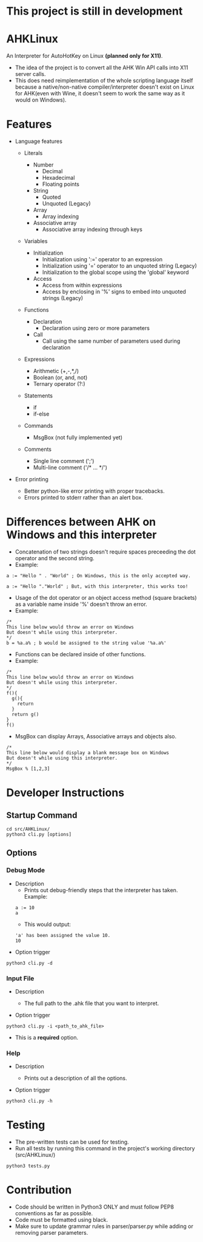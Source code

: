 # This project is still in development
# AHKLinux
An Interpreter for AutoHotKey on Linux **(planned only for X11)**.
- The idea of the project is to convert all the AHK Win API calls into X11 server calls.
- This does need reimplementation of the whole scripting language itself because a native/non-native compiler/interpreter doesn't exist on Linux for AHK(even with Wine, it doesn't seem to work the same way as it would on Windows).

# Features
- Language features
  - Literals
    - Number
      - Decimal
      - Hexadecimal
      - Floating points
    - String
      - Quoted
      - Unquoted (Legacy)
    - Array
      - Array indexing
    - Associative array
      - Associative array indexing through keys

  - Variables
    - Initialization
      - Initialization using ':=' operator to an expression
      - Initialization using '=' operator to an unquoted string (Legacy)
      - Initialization to the global scope using the 'global' keyword
    - Access
      - Access from within expressions
      - Access by enclosing in '%' signs to embed into unquoted strings (Legacy)
 
  - Functions
    - Declaration
      - Declaration using zero or more parameters
    - Call
      - Call using the same number of parameters used during declaration

  - Expressions
    - Arithmetic (+,-,*,/)
    - Boolean (or, and, not)
    - Ternary operator (?:)

  - Statements
    - if
    - if-else
  
  - Commands
    - MsgBox (not fully implemented yet)
  
  - Comments
    - Single line comment (';')
    - Multi-line comment ('/* ... */')

- Error printing
  - Better python-like error printing with proper tracebacks.
  - Errors printed to stderr rather than an alert box.

# Differences between AHK on Windows and this interpreter
- Concatenation of two strings doesn't require spaces preceeding the dot operator and the second string.
- Example:
```
a := "Hello " . "World" ; On Windows, this is the only accepted way.

a := "Hello "."World" ; But, with this interpreter, this works too!
```
- Usage of the dot operator or an object access method (square brackets) as a variable name inside '%' doesn't throw an error.
- Example:
```
/*
This line below would throw an error on Windows 
But doesn't while using this interpreter.
*/
b = %a.a% ; b would be assigned to the string value '%a.a%'
```
- Functions can be declared inside of other functions.
- Example:
```
/*
This line below would throw an error on Windows
But doesn't while using this interpreter.
*/
f(){
  g(){
    return
  }
  return g()
}
f()
```
- MsgBox can display Arrays, Associative arrays and objects also.
```
/*
This line below would display a blank message box on Windows
But doesn't while using this interpreter.
*/
MsgBox % [1,2,3]
```

# Developer Instructions
## Startup Command
```
cd src/AHKLinux/
python3 cli.py [options]
```

## Options
### Debug Mode
- Description
  - Prints out debug-friendly steps that the interpreter has taken. Example:
  ```
  a := 10
  a
  ```
   - This would output:
  ```
  'a' has been assigned the value 10.
  10
  ```
- Option trigger
```
python3 cli.py -d
```
### Input File
- Description
  - The full path to the .ahk file that you want to interpret.

- Option trigger
```
python3 cli.py -i <path_to_ahk_file>
```
- This is a **required** option.
### Help
- Description
  - Prints out a description of all the options.

- Option trigger
```
python3 cli.py -h
```

# Testing
- The pre-written tests can be used for testing.
- Run all tests by running this command in the project's working directory (src/AHKLinux/)
```
python3 tests.py
```

# Contribution
- Code should be written in Python3 ONLY and must follow PEP8 conventions as far as possible.
- Code must be formatted using black.
- Make sure to update grammar rules in parser/parser.py while adding or removing parser parameters.
